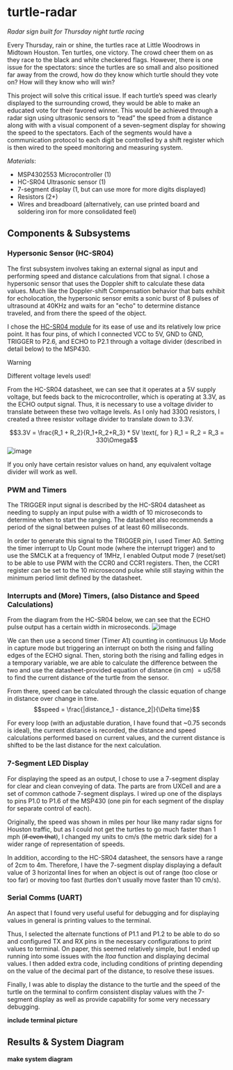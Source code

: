 # turtle-radar
*Radar sign built for Thursday night turtle racing* 


Every Thursday, rain or shine, the turtles race at Little Woodrows in Midtown Houston. Ten turtles, one victory. The crowd cheer them on as they race to the black and white checkered flags. However, there is one issue for the spectators: since the turtles are so small and also positioned far away from the crowd, how do they know which turtle should they vote on? How will they know who will win? 

This project will solve this critical issue. If each turtle’s speed was clearly displayed to the surrounding crowd, they would be able to make an educated vote for their favored winner. This would be achieved through a radar sign using ultrasonic sensors to “read” the speed from a distance along with with a visual component of a seven-segment display for showing the speed to the spectators. Each of the segments would have a communication protocol to each digit be controlled by a shift register which is then wired to the speed monitoring and measuring system.

*Materials*:
- MSP4302553 Microcontroller (1)
- HC-SR04 Ultrasonic sensor (1)
- 7-segment display (1, but can use more for more digits displayed)
- Resistors (2+)
- Wires and breadboard (alternatively, can use printed board and soldering iron for more consolidated feel)

## Components & Subsystems

### Hypersonic Sensor (HC-SR04)
The first subsystem involves taking an external signal as input and performing speed and distance calculations from that signal. I chose a hypersonic sensor that uses the Doppler shift to calculate these data values. Much like the Doppler-shift Compensation behavior that bats exhibit for echolocation, the hypersonic sensor emits a sonic burst of 8 pulses of ultrasound at 40KHz and waits for an "echo" to determine distance traveled, and from there the speed of the object.

I chose the [HC-SR04 module](https://cdn.sparkfun.com/datasheets/Sensors/Proximity/HCSR04.pdf) for its ease of use and its relatively low price point. It has four pins, of which I connected VCC to 5V, GND to GND, TRIGGER to P2.6, and ECHO to P2.1 through a voltage divider (described in detail below) to the MSP430. 

> [!WARNING]
> Different voltage levels used!

From the HC-SR04 datasheet, we can see that it operates at a 5V supply voltage, but feeds back to the microcontroller, which is operating at 3.3V, as the ECHO output signal. Thus, it is necessary to use a voltage divider to translate between these two voltage levels. 
As I only had 330Ω resistors, I created a three resistor voltage divider to translate down to 3.3V.

$$3.3V = \frac{R_1 + R_2}{R_1+R_2+R_3} * 5V \text{, for } R_1 = R_2 = R_3 = 330\Omega$$
![image](https://github.com/dingding-ye/turtle-radar/assets/94885006/eefc5b4a-2942-499d-967b-709e95f79e8c)

If you only have certain resistor values on hand, any equivalent voltage divider will work as well.

### PWM and Timers
The TRIGGER input signal is described by the HC-SR04 datasheet as needing to supply an input pulse with a width of 10 microseconds to determine when to start the ranging. The datasheet also recommends a period of the signal between pulses of at least 60 milliseconds. 

In order to generate this signal to the TRIGGER pin, I used Timer A0. Setting the timer interrupt to Up Count mode (where the interrupt trigger) and to use the SMCLK at a frequency of 1MHz, I enabled Output mode 7 (reset/set) to be able to use PWM with the CCR0 and CCR1 registers. Then, the CCR1 register can be set to the 10 microsecond pulse while still staying within the minimum period limit defined by the datasheet. 

### Interrupts and (More) Timers, (also Distance and Speed Calculations)
From the diagram from the HC-SR04 below, we can see that the ECHO pulse output has a certain width in microseconds.
![image](https://github.com/dingding-ye/turtle-radar/assets/94885006/e54606bb-1edf-4355-be12-1866123c17b7)

We can then use a second timer (Timer A1) counting in continuous Up Mode in capture mode but triggering an interrupt on both the rising and falling edges of the ECHO signal. Then, storing both the rising and falling edges in a temporary variable, we are able to calculate the difference between the two and use the datasheet-provided equation of distance (in cm) $= uS / 58$ to find the current distance of the turtle from the sensor.

From there, speed can be calculated through the classic equation of change in distance over change in time.
$$speed = \frac{|distance_1 - distance_2|}{\Delta time}$$

For every loop (with an adjustable duration, I have found that ~0.75 seconds is ideal), the current distance is recorded, the distance and speed calculations performed based on current values, and the current distance is shifted to be the last distance for the next calculation. 

### 7-Segment LED Display
For displaying the speed as an output, I chose to use a 7-segment display for clear and clean conveying of data. The parts are from UXCell and are a set of common cathode 7-segment displays. I wired up one of the displays to pins P1.0 to P1.6 of the MSP430 (one pin for each segment of the display for separate control of each).

Originally, the speed was shown in miles per hour like many radar signs for Houston traffic, but as I could not get the turtles to go much faster than 1 mph (~~if even that~~), I changed my units to cm/s (the metric dark side) for a wider range of representation of speeds.

In addition, according to the HC-SR04 datasheet, the sensors have a range of 2cm to 4m. Therefore, I have the 7-segment display displaying a default value of 3 horizontal lines for when an object is out of range (too close or too far) or moving too fast (turtles don't usually move faster than 10 cm/s).


### Serial Comms (UART)
An aspect that I found very useful useful for debugging and for displaying values in general is printing values to the terminal.

Thus, I selected the alternate functions of P1.1 and P1.2 to be able to do so and configured TX and RX pins in the necessary configurations to print values to terminal.
On paper, this seemed relatively simple, but I ended up running into some issues with the *ltoa* function and displaying decimal values. I then added extra code, including conditions of printing depending on the value of the decimal part of the distance, to resolve these issues.

Finally, I was able to display the distance to the turtle and the speed of the turtle on the terminal to confirm consistent display values with the 7-segment display as well as provide capability for some very necessary debugging.

**include terminal picture**

## Results & System Diagram

**make system diagram**
